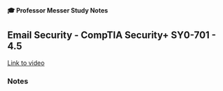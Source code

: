 #### 🎓 Professor Messer Study Notes

##  Email Security - CompTIA Security+ SY0-701 - 4.5

[Link to video](https://youtu.be/v6ht9efsnRI?si=EHyDdB9K5-FlKZy3)

### Notes


